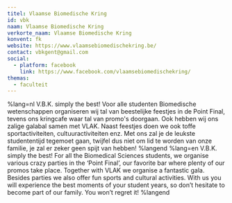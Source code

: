 ```yaml
---
titel: Vlaamse Biomedische Kring
id: vbk
naam: Vlaamse Biomedische Kring
verkorte_naam: Vlaamse Biomedische Kring
konvent: fk
website: https://www.vlaamsebiomedischekring.be/
contact: vbkgent@gmail.com
social:
  - platform: facebook
    link: https://www.facebook.com/vlaamsebiomedischekring/
themas:
  - faculteit
---
```


%lang=nl V.B.K. simply the best! Voor alle studenten Biomedische wetenschappen organiseren wij tal van beestelijke feestjes in de Point Final, tevens ons kringcafe waar tal van promo's doorgaan. Ook hebben wij ons zalige galabal samen met VLAK. Naast feestjes doen we ook toffe sportactiviteiten, cultuuractiviteiten enz. Met ons zal je de leukste studententijd tegemoet gaan, twijfel dus niet om lid te worden van onze familie, je zal er zeker geen spijt van hebben! %langend %lang=en V.B.K. simply the best! For all the Biomedical Sciences students, we organise various crazy parties in the ‘Point Final’, our favorite bar where plenty of our promos take place. Together with VLAK we organise a fantastic gala. Besides parties we also offer fun sports and cultural activities. With us you will experience the best moments of your student years, so don’t hesitate to become part of our family. You won’t regret it! %langend
